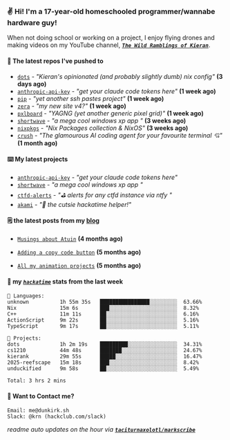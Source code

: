 ### ✌️ Hi! I'm a 17-year-old homeschooled programmer/wannabe hardware guy!

When not doing school or working on a project, I enjoy flying drones and making videos on my YouTube channel, [**_`The Wild Ramblings of Kieran`_**](https://youtube.com/@kieran.rambles).

#### 👷 The latest repos I've pushed to

- [`dots`](https://github.com/taciturnaxolotl/dots) - _"Kieran's opinionated (and probably slightly dumb) nix config"_ **(3 days ago)**
- [`anthropic-api-key`](https://github.com/taciturnaxolotl/anthropic-api-key) - _"get your claude code tokens here"_ **(1 week ago)**
- [`pip`](https://github.com/taciturnaxolotl/pip) - _"yet another ssh pastes project"_ **(1 week ago)**
- [`zera`](https://github.com/taciturnaxolotl/zera) - _"my new site v4?"_ **(1 week ago)**
- [`pxlboard`](https://github.com/taciturnaxolotl/pxlboard) - _"YAGNG (yet another generic pixel grid)"_ **(1 week ago)**
- [`shortwave`](https://github.com/taciturnaxolotl/shortwave) - _"a mega cool windows xp app "_ **(3 weeks ago)**
- [`nixpkgs`](https://github.com/NixOS/nixpkgs) - _"Nix Packages collection & NixOS"_ **(3 weeks ago)**
- [`crush`](https://github.com/charmbracelet/crush) - _"The glamourous AI coding agent for your favourite terminal 💘"_ **(1 month ago)**

#### ⌨️ My latest projects

- [`anthropic-api-key`](https://github.com/taciturnaxolotl/anthropic-api-key) - _"get your claude code tokens here"_
- [`shortwave`](https://github.com/taciturnaxolotl/shortwave) - _"a mega cool windows xp app "_
- [`ctfd-alerts`](https://github.com/taciturnaxolotl/ctfd-alerts) - _"⛳ alerts for any ctfd instance via ntfy "_
- [`akami`](https://github.com/taciturnaxolotl/akami) - _"🌷 the cutsie hackatime helper!"_

#### 🗒️ the latest posts from my [blog](https://dunkirk.sh)

- [`Musings about Atuin`](https://dunkirk.sh/blog/atuin/) **(4 months ago)**

- [`Adding a copy code button`](https://dunkirk.sh/blog/adding-a-copy-button/) **(5 months ago)**

- [`All my animation projects`](https://dunkirk.sh/blog/my-animations/) **(5 months ago)**



#### 📡 my [_`hackatime`_](https://waka.hackclub.com) stats from the last week

```text
💾 Languages:
unknown          1h 55m 35s   ████████████████░░░░░░░░░  63.66%
Nix              15m 6s       ███░░░░░░░░░░░░░░░░░░░░░░  8.32%
C++              11m 11s      ██░░░░░░░░░░░░░░░░░░░░░░░  6.16%
ActionScript     9m 22s       ██░░░░░░░░░░░░░░░░░░░░░░░  5.16%
TypeScript       9m 17s       ██░░░░░░░░░░░░░░░░░░░░░░░  5.11%

💼 Projects:
dots             1h 2m 19s    █████████░░░░░░░░░░░░░░░░  34.31%
cs1210           44m 48s      ███████░░░░░░░░░░░░░░░░░░  24.67%
kierank          29m 55s      █████░░░░░░░░░░░░░░░░░░░░  16.47%
2025-reefscape   15m 18s      ███░░░░░░░░░░░░░░░░░░░░░░  8.42%
unduckified      9m 58s       ██░░░░░░░░░░░░░░░░░░░░░░░  5.49%

Total: 3 hrs 2 mins
```

#### 📮 Want to Contact me?

```text
Email: me@dunkirk.sh
Slack: @krn (hackclub.com/slack)
```

_readme auto updates on the hour via [**`taciturnaxolotl/markscribe`**](https://github.com/taciturnaxolotl/markscribe)_
